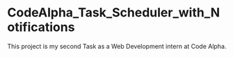 # CodeAlpha_Task_Scheduler_with_Notifications
This project is my second Task as a Web Development intern at Code Alpha.
